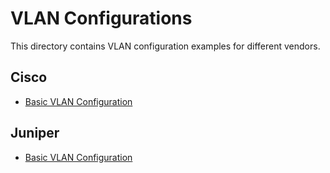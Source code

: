 # VLAN Configurations

This directory contains VLAN configuration examples for different vendors.

## Cisco
- [Basic VLAN Configuration](./Cisco/vlan_basic_config.txt)

## Juniper
- [Basic VLAN Configuration](./Juniper/vlan_basic_config.txt)

